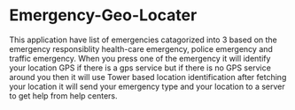 # Emergency-Geo-Locater
This application have list of emergencies catagorized into 3 based on the emergency responsiblity
health-care emergency, police emergency and traffic emergency. When you press one of the emergency it will
identify your location GPS if there is a gps service but if there is no GPS service around you
then it will use Tower based location identification after fetching your location it will send your 
emergency type and your location to a server to get help from help centers.
